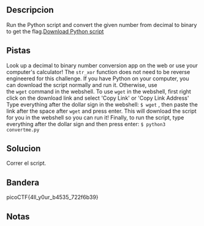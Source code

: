 ## Descripcion
Run the Python script and convert the given number from decimal to binary to get the flag.[Download Python script](https://artifacts.picoctf.net/c/32/convertme.py)

## Pistas
Look up a decimal to binary number conversion app on the web or use your computer's calculator!
The `str_xor` function does not need to be reverse engineered for this challenge.
If you have Python on your computer, you can download the script normally and run it. Otherwise, use the `wget` command in the webshell.
To use `wget` in the webshell, first right click on the download link and select 'Copy Link' or 'Copy Link Address'
Type everything after the dollar sign in the webshell: `$ wget` , then paste the link after the space after `wget` and press enter. This will download the script for you in the webshell so you can run it!
Finally, to run the script, type everything after the dollar sign and then press enter: `$ python3 convertme.py`

## Solucion
Correr el script.

## Bandera
picoCTF{4ll_y0ur_b4535_722f6b39}

## Notas

